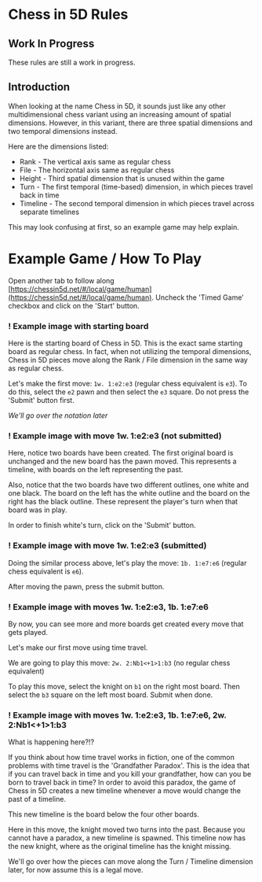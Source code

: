 # Chess in 5D Rules

## Work In Progress

These rules are still a work in progress.

## Introduction

When looking at the name Chess in 5D, it sounds just like any other multidimensional chess variant using an increasing amount of spatial dimensions.
However, in this variant, there are three spatial dimensions and two temporal dimensions instead.

Here are the dimensions listed:
 - Rank - The vertical axis same as regular chess
 - File - The horizontal axis same as regular chess
 - Height - Third spatial dimension that is unused within the game
 - Turn - The first temporal (time-based) dimension, in which pieces travel back in time
 - Timeline - The second temporal dimension in which pieces travel across separate timelines

This may look confusing at first, so an example game may help explain.

# Example Game / How To Play

Open another tab to follow along [https://chessin5d.net/#/local/game/human](https://chessin5d.net/#/local/game/human). Uncheck the 'Timed Game' checkbox and click on the 'Start' button.

### ! Example image with starting board

Here is the starting board of Chess in 5D. This is the exact same starting board as regular chess. In fact, when not utilizing the temporal dimensions, Chess in 5D pieces move along the Rank / File dimension in the same way as regular chess.

Let's make the first move: `1w. 1:e2:e3` (regular chess equivalent is `e3`). To do this, select the `e2` pawn and then select the `e3` square. Do not press the 'Submit' button first.

*We'll go over the notation later*

### ! Example image with move 1w. 1:e2:e3 (not submitted)

Here, notice two boards have been created. The first original board is unchanged and the new board has the pawn moved. This represents a timeline, with boards on the left representing the past.

Also, notice that the two boards have two different outlines, one white and one black. The board on the left has the white outline and the board on the right has the black outline. These represent the player's turn when that board was in play.

In order to finish white's turn, click on the 'Submit' button.

### ! Example image with move 1w. 1:e2:e3 (submitted)

Doing the similar process above, let's play the move: `1b. 1:e7:e6` (regular chess equivalent is `e6`).

After moving the pawn, press the submit button.

### ! Example image with moves 1w. 1:e2:e3, 1b. 1:e7:e6

By now, you can see more and more boards get created every move that gets played.

Let's make our first move using time travel.

We are going to play this move: `2w. 2:Nb1<+1>1:b3` (no regular chess equivalent)

To play this move, select the knight on `b1` on the right most board. Then select the `b3` square on the left most board. Submit when done.

### ! Example image with moves 1w. 1:e2:e3, 1b. 1:e7:e6, 2w. 2:Nb1<+1>1:b3

What is happening here?!?

If you think about how time travel works in fiction, one of the common problems with time travel is the 'Grandfather Paradox'. This is the idea that if you can travel back in time and you kill your grandfather, how can you be born to travel back in time? In order to avoid this paradox, the game of Chess in 5D creates a new timeline whenever a move would change the past of a timeline.

This new timeline is the board below the four other boards.

Here in this move, the knight moved two turns into the past. Because you cannot have a paradox, a new timeline is spawned. This timeline now has the new knight, where as the original timeline has the knight missing.

We'll go over how the pieces can move along the Turn / Timeline dimension later, for now assume this is a legal move.
